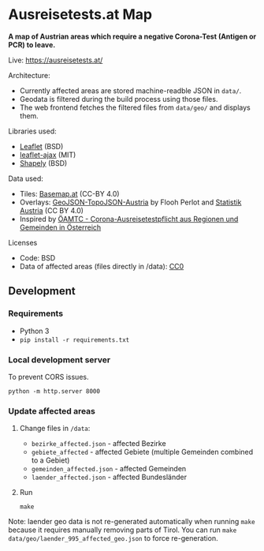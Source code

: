 # Ausreisetests.at Map

**A map of Austrian areas which require a negative Corona-Test (Antigen or PCR) to leave.**

Live: https://ausreisetests.at/

Architecture:

* Currently affected areas are stored machine-readble JSON in `data/`.
* Geodata is filtered during the build process using those files.
* The web frontend fetches the filtered files from `data/geo/` and displays them.

Libraries used:

* [Leaflet](https://leafletjs.com/) (BSD)
* [leaflet-ajax](https://github.com/calvinmetcalf/leaflet-ajax/) (MIT)
* [Shapely](https://pypi.org/project/Shapely/) (BSD)

Data used:

* Tiles: [Basemap.at](https://basemap.at/) (CC-BY 4.0)
* Overlays: [GeoJSON-TopoJSON-Austria](https://github.com/ginseng666/GeoJSON-TopoJSON-Austria) by Flooh Perlot and [Statistik Austria](https://data.statistik.gv.at/web/meta.jsp?dataset=OGDEXT_GEM_1) (CC BY 4.0)
* Inspired by [ÖAMTC - Corona-Ausreisetestpflicht aus Regionen und Gemeinden in Österreich](https://www.oeamtc.at/news/corona-ausreisetestpflicht-aus-regionen-und-gemeinden-in-oesterreich-43159282)

Licenses

* Code: BSD
* Data of affected areas (files directly in /data): [CC0](https://creativecommons.org/share-your-work/public-domain/cc0/)


## Development

### Requirements

* Python 3
* `pip install -r requirements.txt`

### Local development server

To prevent CORS issues.

```
python -m http.server 8000
```

### Update affected areas

1. Change files in `/data`:
    - `bezirke_affected.json` - affected Bezirke
    - `gebiete_affected` - affected Gebiete (multiple Gemeinden combined to a Gebiet)
    - `gemeinden_affected.json` - affected Gemeinden
    - `laender_affected.json` - affected Bundesländer

1. Run

    ```
    make
    ```

Note: laender geo data is not re-generated automatically when running `make` because it requires manually removing parts of Tirol. You can run `make data/geo/laender_995_affected_geo.json` to force re-generation.
